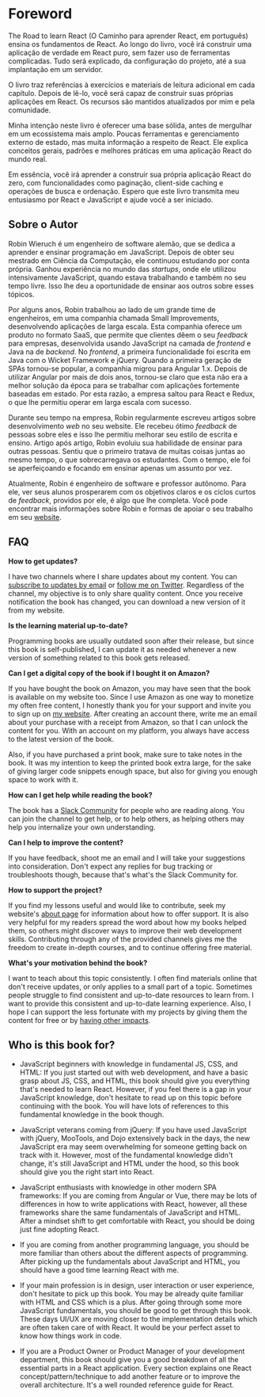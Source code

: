 # Foreword

The Road to learn React (O Caminho para aprender React, em português) ensina os fundamentos de React. Ao longo do livro, você irá construir uma aplicação de verdade em React puro, sem fazer uso de ferramentas complicadas. Tudo será explicado, da configuração do projeto, até a sua implantação em um servidor.

O livro traz referências à exercícios e materiais de leitura adicional em cada capítulo. Depois de lê-lo, você será capaz de construir suas próprias aplicações em React. Os recursos são mantidos atualizados por mim e pela comunidade.

Minha intenção neste livro é oferecer uma base sólida, antes de mergulhar em um ecossistema mais amplo. Poucas ferramentas e gerenciamento externo de estado, mas muita informação a respeito de React. Ele explica conceitos gerais, padrões e melhores práticas em uma aplicação React do mundo real.

Em essência, você irá aprender a construir sua própria aplicação React do zero, com funcionalidades como paginação, client-side caching e operações de busca e ordenação. Espero que este livro transmita meu entusiasmo por React e JavaScript e ajude você a ser iniciado.

## Sobre o Autor

Robin Wieruch é um engenheiro de software alemão, que se dedica a aprender e ensinar programação em JavaScript. Depois de obter seu mestrado em Ciência da Computação, ele continuou estudando por conta própria. Ganhou experiência no mundo das *startups*, onde ele utilizou intensivamente JavaScript, quando estava trabalhando e também no seu tempo livre. Isso lhe deu a oportunidade de ensinar aos outros sobre esses tópicos.

Por alguns anos, Robin trabalhou ao lado de um grande time de engenheiros, em uma companhia chamada Small Improvements, desenvolvendo aplicações de larga escala. Esta companhia oferece um produto no formato SaaS, que permite que clientes dêem o seu *feedback* para empresas, desenvolvida usando JavaScript na camada de *frontend* e Java na de *backend*. No *frontend*, a primeira funcionalidade foi escrita em Java com o Wicket Framework e jQuery. Quando a primeira geração de SPAs tornou-se popular, a companhia migrou para Angular 1.x. Depois de utilizar Angular por mais de dois anos, tornou-se claro que esta não era a melhor solução da época para se trabalhar com aplicações fortemente baseadas em estado. Por esta razão, a empresa saltou para React e Redux, o que lhe permitiu operar em larga escala com sucesso.

Durante seu tempo na empresa, Robin regularmente escreveu artigos sobre desenvolvimento *web* no seu website. Ele recebeu ótimo *feedback* de pessoas sobre eles e isso lhe permitiu melhorar seu estilo de escrita e ensino. Artigo após artigo, Robin evoluiu sua habilidade de ensinar para outras pessoas. Sentiu que o primeiro tratava de muitas coisas juntas ao mesmo tempo, o que sobrecarregava os estudantes. Com o tempo, ele foi se aperfeiçoando e focando em ensinar apenas um assunto por vez.

Atualmente, Robin é engenheiro de software e professor autônomo. Para ele, ver seus alunos prosperarem com os objetivos claros e os ciclos curtos de *feedback*, providos por ele, é algo que lhe completa. Você pode encontrar mais informações sobre Robin e formas de apoiar o seu trabalho em seu [website](https://www.robinwieruch.de/about).

## FAQ

**How to get updates?**

I have two channels where I share updates about my content. You can [subscribe to updates by email](https://www.getrevue.co/profile/rwieruch) or [follow me on Twitter](https://twitter.com/rwieruch). Regardless of the channel, my objective is to only share quality content. Once you receive notification the book has changed, you can download a new version of it from my website.

**Is the learning material up-to-date?**

Programming books are usually outdated soon after their release, but since this book is self-published, I can update it as needed whenever a new version of something related to this book gets released.

**Can I get a digital copy of the book if I bought it on Amazon?**

If you have bought the book on Amazon, you may have seen that the book is available on my website too. Since I use Amazon as one way to monetize my often free content, I honestly thank you for your support and invite you to sign up on [my website](https://www.robinwieruch.de/). After creating an account there, write me an email about your purchase with a receipt from Amazon, so that I can unlock the content for you. With an account on my platform, you always have access to the latest version of the book.

Also, if you have purchased a print book, make sure to take notes in the book. It was my intention to keep the printed book extra large, for the sake of giving larger code snippets enough space, but also for giving you enough space to work with it.

**How can I get help while reading the book?**

The book has a [Slack Community](https://slack-the-road-to-learn-react.wieruch.com/) for people who are reading along. You can join the channel to get help, or to help others, as helping others may help you internalize your own understanding.

**Can I help to improve the content?**

If you have feedback, shoot me an email and I will take your suggestions into consideration. Don't expect any replies for bug tracking or troubleshoots though, because that's what's the Slack Community for.

**How to support the project?**

If you find my lessons useful and would like to contribute, seek my website's [about page](https://www.robinwieruch.de/about/) for information about how to offer support. It is also very helpful for my readers spread the word about how my books helped them, so others might discover ways to improve their web development skills. Contributing through any of the provided channels gives me the freedom to create in-depth courses, and to continue offering free material.

**What's your motivation behind the book?**

I want to teach about this topic consistently. I often find materials online that don't receive updates, or only applies to a small part of a topic. Sometimes people struggle to find consistent and up-to-date resources to learn from. I want to provide this consistent and up-to-date learning experience. Also, I hope I can support the less fortunate with my projects by giving them the content for free or by [having other impacts](https://www.robinwieruch.de/giving-back-by-learning-react/).

## Who is this book for?

* JavaScript beginners with knowledge in fundamental JS, CSS, and HTML: If you just started out with web development, and have a basic grasp about JS, CSS, and HTML, this book should give you everything that's needed to learn React. However, if you feel there is a gap in your JavaScript knowledge, don't hesitate to read up on this topic before continuing with the book. You will have lots of references to this fundamental knowledge in the book though.

* JavaScript veterans coming from jQuery: If you have used JavaScript with jQuery, MooTools, and Dojo extensively back in the days, the new JavaScript era may seem overwhelming for someone getting back on track with it. However, most of the fundamental knowledge didn't change, it's still JavaScript and HTML under the hood, so this book should give you the right start into React.

* JavaScript enthusiasts with knowledge in other modern SPA frameworks: If you are coming from Angular or Vue, there may be lots of differences in how to write applications with React, however, all these frameworks share the same fundamentals of JavaScript and HTML. After a mindset shift to get comfortable with React, you should be doing just fine adopting React.

* If you are coming from another programming language, you should be more familiar than others about the different aspects of programming. After picking up the fundamentals about JavaScript and HTML, you should have a good time learning React with me.

* If your main profession is in design, user interaction or user experience, don't hesitate to pick up this book. You may be already quite familiar with HTML and CSS which is a plus. After going through some more JavaScript fundamentals, you should be good to get through this book. These days UI/UX are moving closer to the implementation details which are often taken care of with React. It would be your perfect asset to know how things work in code.

* If you are a Product Owner or Product Manager of your development department, this book should give you a good breakdown of all the essential parts in a React application. Every section explains one React concept/pattern/technique to add another feature or to improve the overall architecture. It's a well rounded reference guide for React.